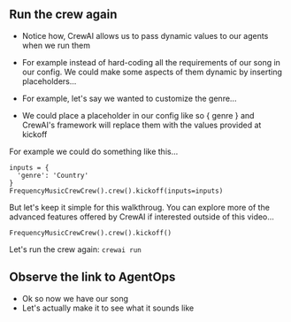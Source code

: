 ## Run the crew again

- Notice how, CrewAI allows us to pass dynamic values to our agents when we run them

- For example instead of hard-coding all the requirements of our song in our config. We could make some aspects of them dynamic by inserting placeholders...

- For example, let's say we wanted to customize the genre...

- We could place a placeholder in our config like so { genre } and CrewAI's framework will replace them with the values provided at kickoff

For example we could do something like this...

```
inputs = {
  'genre': 'Country'
}
FrequencyMusicCrewCrew().crew().kickoff(inputs=inputs)
```

But let's keep it simple for this walkthroug. You can explore more of the advanced features offered by CrewAI if interested outside of this video...

```
FrequencyMusicCrewCrew().crew().kickoff()
```

Let's run the crew again: `crewai run`

## Observe the link to AgentOps

- Ok so now we have our song
- Let's actually make it to see what it sounds like